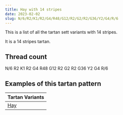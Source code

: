 ```yaml
---
title: Hay with 14 stripes
date: 2023-02-02
slug: N/6/R2/K1/R2/G4/R48/G12/R2/G2/R2/G36/Y2/G4/R/6
---
```

This is a list of all the tartan sett variants with 14 stripes.

It is a 14 stripes tartan.


## Thread count
N/6 R2 K1 R2 G4 R48 G12 R2 G2 R2 G36 Y2 G4 R/6

## Examples of this tartan pattern

| Tartan Variants |
|---------------|
| [Hay](/variants/n/6/r2/k1/r2/g4/r48/g12/r2/g2/r2/g36/y2/g4/r/6-g004c00-k000000-nd0d0d0-rc80000-yffc800)||
